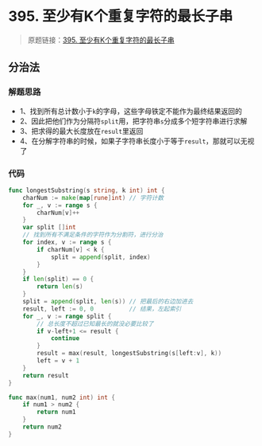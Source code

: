 # 395. 至少有K个重复字符的最长子串
> 原题链接：[395. 至少有K个重复字符的最长子串](https://leetcode-cn.com/problems/longest-substring-with-at-least-k-repeating-characters/)

## 分治法
### 解题思路
* 1、找到所有总计数小于``k``的字母，这些字母铁定不能作为最终结果返回的
* 2、因此把他们作为分隔符``split``用，把字符串``s``分成多个短字符串进行求解
* 3、把求得的最大长度放在``result``里返回
* 4、在分解字符串的时候，如果子字符串长度小于等于``result``，那就可以无视了
### 代码

```go
func longestSubstring(s string, k int) int {
	charNum := make(map[rune]int) // 字符计数
	for _, v := range s {
		charNum[v]++
	}
	var split []int
	// 找到所有不满足条件的字符作为分割符，进行分治
	for index, v := range s {
		if charNum[v] < k {
			split = append(split, index)
		}
	}
	if len(split) == 0 {
		return len(s)
	}
	split = append(split, len(s)) // 把最后的右边加进去
	result, left := 0, 0          // 结果，左起索引
	for _, v := range split {
		// 总长度不超过已知最长的就没必要比较了
		if v-left+1 <= result {
			continue
		}
		result = max(result, longestSubstring(s[left:v], k))
		left = v + 1
	}
	return result
}

func max(num1, num2 int) int {
	if num1 > num2 {
		return num1
	}
	return num2
}
```
